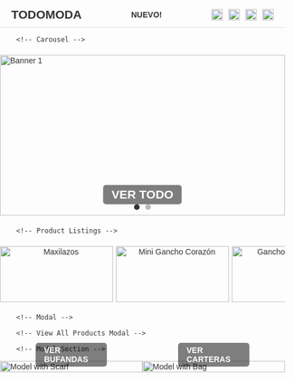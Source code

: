 <html lang="es">
<head>
    <meta charset="UTF-8">
    <meta name="viewport" content="width=device-width, initial-scale=1.0">
    <title>TodoModa - Tienda Online</title>
    <style>
        body {
            font-family: Arial, sans-serif;
            margin: 0;
            padding: 0;
            color: #333;
        }
        .container {
            width: 100%;
            margin: 0;
            padding: 20px 0;
        }
        /* Header */
        .header {
            display: flex;
            justify-content: space-between;
            align-items: center;
            padding: 10px 20px;
            border-bottom: 1px solid #ddd;
            width: 100%;
            box-sizing: border-box;
        }
        .header .logo {
            font-size: 1.5em;
            font-weight: bold;
        }
        .header nav ul {
            list-style: none;
            display: flex;
            gap: 20px;
            margin: 0;
            padding: 0;
        }
        .header nav ul li a {
            text-decoration: none;
            color: #333;
            font-weight: bold;
        }
        .header .icons {
            display: flex;
            gap: 10px;
        }
        .header .icons img {
            width: 20px;
            height: 20px;
        }
        /* Carousel */
        .carousel {
            position: relative;
            width: 100%;
            overflow: hidden;
            margin: 20px 0;
        }
        .carousel .slides {
            display: flex;
            transition: transform 0.5s ease-in-out;
        }
        .carousel .slide-container {
            width: 100%;
            aspect-ratio: 16 / 9;
            position: relative;
            flex-shrink: 0;
        }
        .carousel .slides img {
            width: 100%;
            height: 100%;
            object-fit: cover;
            position: absolute;
            top: 0;
            left: 0;
        }
        .carousel .banner-text {
            position: absolute;
            bottom: 20px;
            left: 50%;
            transform: translateX(-50%);
            font-size: 1.5em;
            font-weight: bold;
            color: #fff;
            background: rgba(0, 0, 0, 0.5);
            padding: 5px 15px;
            border-radius: 5px;
            cursor: pointer;
        }
        .carousel .banner-text:hover {
            background: rgba(0, 0, 0, 0.7);
        }
        .carousel .dots {
            position: absolute;
            bottom: 10px;
            left: 50%;
            transform: translateX(-50%);
            display: flex;
            gap: 10px;
        }
        .carousel .dots span {
            width: 10px;
            height: 10px;
            background-color: #bbb;
            border-radius: 50%;
            cursor: pointer;
        }
        .carousel .dots span.active {
            background-color: #333;
        }
        /* Products */
        .products {
            display: flex;
            flex-direction: row;
            overflow-x: auto;
            margin: 20px 0;
            padding: 0 20px;
            width: 100%;
            box-sizing: border-box;
            gap: 5px;
            scroll-snap-type: x mandatory;
            scrollbar-width: thin;
            scrollbar-color: #bbb #f1f1f1;
        }
        .products::-webkit-scrollbar {
            height: 8px;
        }
        .products::-webkit-scrollbar-track {
            background: #f1f1f1;
        }
        .products::-webkit-scrollbar-thumb {
            background: #bbb;
            border-radius: 4px;
        }
        .product {
            width: 200px;
            min-width: 200px;
            text-align: center;
            cursor: pointer;
            transition: transform 0.2s;
            position: relative;
            scroll-snap-align: start;
        }
        .product:hover {
            transform: scale(1.05);
        }
        .product img {
            width: 100%;
            height: auto;
            border-radius: 0;
        }
        .product p {
            margin: 5px 0;
        }
        .product .price {
            font-weight: bold;
        }
        .product .add-to-cart {
            position: absolute;
            top: 50%;
            left: 50%;
            transform: translate(-50%, 80px);
            background: rgba(51, 51, 51, 0.8);
            color: #fff;
            border: none;
            padding: 10px 20px;
            border-radius: 5px;
            cursor: pointer;
            opacity: 0;
            transition: opacity 0.3s ease, transform 0.3s ease;
            font-size: 0.9em;
            width: 90%;
        }
        .product:hover .add-to-cart {
            opacity: 1;
            transform: translate(-50%, -50%);
        }
        .product .add-to-cart:hover {
            background: #555;
        }
        /* Modal */
        .modal {
            display: none;
            position: fixed;
            top: 0;
            left: 0;
            width: 100%;
            height: 100%;
            background: rgba(0, 0, 0, 0.5);
            z-index: 1000;
            justify-content: center;
            align-items: center;
        }
        .modal-content {
            background: #fff;
            padding: 20px;
            border-radius: 5px;
            max-width: 400px;
            width: 90%;
            text-align: center;
            position: relative;
        }
        .modal-content img {
            width: 100%;
            height: auto;
            border-radius: 5px;
            margin-bottom: 15px;
        }
        .modal-content h3 {
            margin: 0 0 10px;
            font-size: 1.2em;
        }
        .modal-content .description {
            margin: 10px 0;
            font-size: 0.9em;
            color: #555;
        }
        .modal-content .rating {
            margin: 10px 0;
            color: #f1c40f;
        }
        .modal-content .price {
            font-weight: bold;
            margin: 10px 0;
        }
        .modal-content .color-palette {
            display: flex;
            gap: 10px;
            justify-content: center;
            flex-wrap: wrap;
            margin: 10px 0;
        }
        .modal-content .color-circle {
            width: 30px;
            height: 30px;
            border-radius: 50%;
            border: 1px solid #ddd;
            cursor: pointer;
            transition: transform 0.2s;
        }
        .modal-content .color-circle.selected {
            transform: scale(1.2);
            border: 2px solid #333;
        }
        .modal-content .quantity {
            display: flex;
            align-items: center;
            justify-content: center;
            gap: 10px;
            margin: 10px 0;
        }
        .modal-content .quantity-btn {
            background: #333;
            color: #fff;
            border: none;
            width: 30px;
            height: 30px;
            border-radius: 50%;
            cursor: pointer;
            font-size: 1.2em;
        }
        .modal-content .quantity-btn:hover {
            background: #555;
        }
        .modal-content .quantity-input {
            width: 40px;
            text-align: center;
            border: 1px solid #ddd;
            border-radius: 3px;
        }
        .modal-content .btn-add-cart {
            background: #333;
            color: #fff;
            border: none;
            padding: 10px;
            border-radius: 5px;
            cursor: pointer;
            width: 100%;
            margin-top: 10px;
        }
        .modal-content .btn-add-cart:hover {
            background: #555;
        }
        .modal-content .close-btn {
            position: absolute;
            top: 10px;
            right: 10px;
            font-size: 1.2em;
            cursor: pointer;
            color: #333;
        }
        /* View All Products Modal */
        .view-all-modal {
            display: none;
            position: fixed;
            top: 0;
            left: 0;
            width: 100%;
            height: 100%;
            background: rgba(0, 0, 0, 0.5);
            z-index: 1000;
            justify-content: center;
            align-items: center;
            overflow-y: auto;
        }
        .view-all-modal-content {
            background: #fff;
            padding: 20px;
            border-radius: 5px;
            max-width: 90%;
            width: 100%;
            max-height: 90vh;
            overflow-y: auto;
            position: relative;
            box-sizing: border-box;
        }
        .view-all-modal-content h2 {
            margin: 0 0 20px;
            font-size: 1.5em;
            text-align: center;
        }
        .search-container {
            margin: 10px 0;
            text-align: center;
        }
        .search-input {
            width: 80%;
            max-width: 400px;
            padding: 8px;
            border: 1px solid #ddd;
            border-radius: 5px;
            font-size: 1em;
        }
        .search-input:focus {
            outline: none;
            border-color: #333;
        }
        .view-all-products {
            display: grid;
            grid-template-columns: repeat(auto-fill, minmax(200px, 1fr));
            gap: 20px;
            padding: 0 10px;
        }
        .view-all-products .product {
            width: 100%;
            min-width: unset;
        }
        .view-all-modal-content .close-btn {
            position: absolute;
            top: 10px;
            right: 10px;
            font-size: 1.2em;
            cursor: pointer;
            color: #333;
        }
        /* Model Section */
        .model-section {
            display: flex;
            justify-content: space-between;
            margin: 0;
            gap: 0;
            width: 100%;
        }
        .model-section .model-item {
            position: relative;
            width: 50%;
            padding: 0;
        }
        .model-section .model-item img {
            width: 100%;
            height: auto;
            display: block;
        }
        .model-section .model-item p {
            position: absolute;
            bottom: 10px;
            left: 50%;
            transform: translateX(-50%);
            color: #fff;
            font-weight: bold;
            background: rgba(0, 0, 0, 0.5);
            padding: 5px 15px;
            border-radius: 5px;
            margin: 0;
        }
        /* Responsive */
        @media (max-width: 768px) {
            .product {
                width: 150px;
                min-width: 150px;
            }
            .product .add-to-cart {
                padding: 8px 15px;
                font-size: 0.8em;
            }
            .view-all-products {
                grid-template-columns: repeat(auto-fill, minmax(150px, 1fr));
            }
            .search-input {
                width: 90%;
            }
        }
        @media (max-width: 480px) {
            .product {
                width: 120px;
                min-width: 120px;
            }
            .product p {
                font-size: 0.9em;
            }
            .product .add-to-cart {
                padding: 6px 10px;
                font-size: 0.7em;
            }
            .view-all-products {
                grid-template-columns: repeat(auto-fill, minmax(120px, 1fr));
            }
            .search-input {
                width: 95%;
            }
        }
    </style>
</head>
<body>
    <div class="container">
        <!-- Header -->
        <div class="header">
            <div class="logo">TODOMODA</div>
            <nav>
                <ul>
                    <li><a href="#">NUEVO!</a></li>
                </ul>
            </nav>
            <div class="icons">
                <img src="https://via.placeholder.com/20x20?text=Search" alt="Search">
                <img src="https://via.placeholder.com/20x20?text=User" alt="User">
                <img src="https://via.placeholder.com/20x20?text=Heart" alt="Wishlist">
                <img src="https://via.placeholder.com/20x20?text=Cart" alt="Cart">
            </div>
        </div>

        <!-- Carousel -->
<div class="carousel">
            <div class="slides">
                <div class="slide-container">
                    <img src="https://pe.todomoda.com/media/wysiwyg/TM_DISNEY_STITCH_-_BANNERS_Desk_new_1.jpg" alt="Banner 1">
                </div>
                <div class="slide-container">
                    <img src="https://lh3.googleusercontent.com/gps-cs/AIky0YUd2bofobsLtUl3qONXRSiTNou1a9W74yTaVYEr6h64PAuOOqQ-g_w6Ifs8arhOVjWboOrUFEcEDZlmtSBZkgS1YjEnSIw1f3w4IZRdMBwxibVChvNz2c93C78bOxNsx68MuBmN-4iYNCg=w2000-h2000-p-k-no" alt="Banner 2">
                </div>
            </div>
            <div class="banner-text" id="viewAllBtn">VER TODO</div>
            <div class="dots">
                <span class="active"></span>
                <span></span>
            </div>
        </div>

        <!-- Product Listings -->
<div class="products">
            <!-- Categoría 1: Pilsen -->
            <div class="product" data-id="1" data-colors='[{"color": "#ffeb3b", "title": "Amarillo"}, {"color": "#d32f2f", "title": "Rojo"}, {"color": "#e1bee7", "title": "Lila"}, {"color": "#145a32", "title": "Verde"}, {"color": "#d6eaf8", "title": "Celeste"}]' data-rating="⭐⭐⭐⭐☆ (4.2)" data-description="Maxilazos coloridos, perfectos para cualquier peinado.">
                <img alt="Maxilazos" src="https://lh3.googleusercontent.com/gps-cs/AIky0YXdnjCFtJm5EhEvClhpsqjsYwwH2Xdqql3H45tWmgLdhiRX--KLwloCAl85SxTImNaOYYbS1MOrlGYrDwH31YoIyFBBn7KapQIKbAHVfoyNmbRBjjgmF0_SefXWn6udgSSaO19kdNtmnQBd=w2000-h2000-p-k-no"/>
                <p>Maxilazos - 5 Colores</p>
                <p class="price">S/ 7.00</p>
                <button class="add-to-cart" data-id="1">Agregar al carrito</button>
            </div>
            <div class="product" data-id="2" data-colors='[{"color": "#17202a", "title": "Negro"}, {"color": "#fff9c4", "title": "Crema"}, {"color": "#fdebd0", "title": "Piel"}, {"color": "#fdfefe", "title": "Crema"}]' data-rating="⭐⭐⭐☆☆ (3.2)" data-description="Ganchos en forma de corazón, ideales para looks delicados.">
                <img alt="Mini Gancho Corazón" src="https://lh3.googleusercontent.com/gps-cs/AIky0YUd2bofobsLtUl3qONXRSiTNou1a9W74yTaVYEr6h64PAuOOqQ-g_w6Ifs8arhOVjWboOrUFEcEDZlmtSBZkgS1YjEnSIw1f3w4IZRdMBwxibVChvNz2c93C78bOxNsx68MuBmN-4iYNCg=w2000-h2000-p-k-no"/>
                <p>Mini Gancho Corazón</p>
                <p class="price">S/ 2.50</p>
                <button class="add-to-cart" data-id="2">Agregar al carrito</button>
            </div>
            <div class="product" data-id="3" data-colors='[{"color": "#FFFFFF", "title": "Blanco"}, {"color": "#FF0000", "title": "Rojo"}, {"color": "#008000", "title": "Verde"}]' data-rating="⭐⭐⭐⭐⭐ (5.0)" data-description="Ganchos temáticos navideños para un estilo festivo.">
                <img alt="Ganchos Navideños" src="https://lh3.googleusercontent.com/gps-cs/AIky0YV8A_P0YjCC6AIfC2B6HFvCKobK0UJZjVWMnzr6lfYPVXUk0gsszvJXojCK_ycIVH0cOD1-Qw3ICj1Bi9eLIf2TH0ZFaL14TuisJOWESznCPwqs2AAn_lgVOo2yGLhrKuG1yjgsGrWPIZ0k=w2000-h2000-p-k-no"/>
                <p>Ganchos Navideños</p>
                <p class="price">S/ 4.00</p>
                <button class="add-to-cart" data-id="3">Agregar al carrito</button>
            </div>
            <div class="product" data-id="4" data-colors='[{"color": "#FFD700", "title": "Amarillo"}]' data-rating="⭐⭐⭐⭐☆ (4.0)" data-description="Ganchos hawaianos vibrantes para un look tropical.">
                <img alt="Gancho Hawaiano" src="https://lh3.googleusercontent.com/gps-cs/AIky0YVaD4OrbInMGPZXKiKtKplaYEn2Ck-9KCl8p9FJbJIXPMWFCDw9Dd5lrbO-8FfXeJZKvIEr-K5UpFwrCnofwtR30imdZTojz2gxrHqZLSM3qody1gDhWdXAm_C4le7hQ4zKL3imga1TIh_j=w2000-h2000-p-k-no"/>
                <p>Gancho Hawaiano</p>
                <p class="price">S/ 5.00</p>
                <button class="add-to-cart" data-id="4">Agregar al carrito</button>
            </div>
            <div class="product" data-id="5" data-colors='[{"color": "#5dade2", "title": "Celeste"}, {"color": "#ebf5fb", "title": "Agua"}, {"color": "#FFFFFF", "title": "Blanco"}]' data-rating="⭐⭐⭐⭐☆ (4.0)" data-description="Ganchos acrílicos elegantes en tonos celestes.">
                <img alt="Ganchos Acrílicos Color Celeste" src="https://lh3.googleusercontent.com/gps-cs/AIky0YXULCa-2ZSbLgwDDlphVpkyxIs_jH2pp8AIHp25rY65c3VTGPdLnesGcrtuCiDtLbovSHvwiSUpzfQiwyle1UmqeO6d0OEvhBLqp_6k4YBo2QzMGd9aduXbKMXqGVHIB0FKSWvBYE1FNgj_=w2000-h2000-p-k-no"/>
                <p>Ganchos Acrílicos Color Celeste</p>
                <p class="price">S/ 5.00</p>
                <button class="add-to-cart" data-id="5">Agregar al carrito</button>
            </div>
            <div class="product" data-id="6" data-colors='[{"color": "#8d6e63", "title": "Marrón"}, {"color": "#fef9e7", "title": "Crema"}]' data-rating="⭐⭐⭐☆☆ (3.1)" data-description="Ganchos clásicos para un estilo minimalista.">
                <img alt="Ganchos" src="https://lh3.googleusercontent.com/gps-cs/AIky0YUepENF6loS0sqfXxEEZlTcAEQ7R-6iS6rmphnT9YjPc9whL2WIk8tCzVNnHDeaj6AaV3e6-k4yeUx9j6nSHq-l2Tc_t0dGMQLhBQrbdREDnxR65_tbipCAL3NCKmRQYWk5geU5V_jn3EiW=w2000-h2000-p-k-no"/>
                <p>Ganchos</p>
                <p class="price">S/ 4.50</p>
                <button class="add-to-cart" data-id="6">Agregar al carrito</button>
            </div>
            <div class="product" data-id="7" data-colors='[]' data-rating="⭐⭐⭐⭐☆ (4.1)" data-description="Ganchos en forma de flor con diseño inspirado en el sol.">
                <img alt="Ganchos Torna Sol en forma de Flor" src="https://lh3.googleusercontent.com/gps-cs/AIky0YX2NRiy9kc9B9F5EY9kAoTjy699I8L7qzIaAFyN6ktzntZDbknG5_v1B6_JgD_hJDZQ7pAonmz2ynxpJqX4tYXVpt2EJISwaxV7Vd5er2HXevBcfzH_2KoEuxffPMG6wVLrMxkXZaJcUGxc=w2000-h2000-p-k-no"/>
                <p>Ganchos Torna Sol en forma de Flor</p>
                <p class="price">S/ 6.00</p>
                <button class="add-to-cart" data-id="7">Agregar al carrito</button>
            </div>
            <div class="product" data-id="8" data-colors='[{"color": "#FFFF66", "title": "Amarillo"}, {"color": "#CCFF00", "title": "Verde"}, {"color": "#FF8C00", "title": "Anaranjado"}]' data-rating="⭐⭐⭐☆☆ (3.5)" data-description="Ganchos kawai con diseño floral, ideales para niños.">
                <img alt="Ganchos Kawai en forma de Flor" src="https://lh3.googleusercontent.com/gps-cs/AIky0YXzdeSiF8Ekcd_sbWEkePfXIFlDCt8BeIvwjgW0_jHy1u9d3KWkRPGKY0IPp8ADAmGFn46hFm8U5vXqhoZ738QBNnwuwb-UXng4k1wKXRwyarfw7ST9PYntIH_SA_XEF0lDF6STVaLz16z2=w2000-h2000-p-k-no"/>
                <p>Ganchos Kawai en forma de Flor</p>
                <p class="price">S/ 4.50</p>
                <button class="add-to-cart" data-id="8">Agregar al carrito</button>
            </div>
            <div class="product" data-id="9" data-colors='[{"color": "#FFB347", "title": "Melón"}, {"color": "#FFD700", "title": "Amarillo"}]' data-rating="⭐⭐⭐⭐☆ (4.0)" data-description="Ganchos florales en tonos cálidos para un look vibrante.">
                <img alt="Ganchos de Flores" src="https://lh3.googleusercontent.com/gps-cs/AIky0YUem5vYUL5I1PM57jknLifOO7yf5kSVMtMghU4lP6w0ZMUkV2L9UYoqFLTR_8PcGATvSRKyf0IVg5IYHBQzc5_aND9V8BvtQS47MAT--YXhLlrk645yFo2vaWRADuVRrnbiL5rs4ubhXvU=w2000-h2000-p-k-no"/>
                <p>Ganchos de Flores</p>
                <p class="price">S/ 5.00</p>
                <button class="add-to-cart" data-id="9">Agregar al carrito</button>
            </div>
            <!-- Categoría 2: Cristal -->
            <div class="product" data-id="14" data-colors='[]' data-rating="⭐⭐⭐⭐☆ (4.0)" data-description="Mini ganchitos florales para destacar tu peinado.">
                <img alt="Par de mini ganchitos en forma de flor" src="https://lh3.googleusercontent.com/gps-cs/AIky0YVcDqGO_EKNry0Eb-BkdsNH0V0lOhwW7AM5WEqFv7Gh9RNq0Vs2UjkmI2yY0CGgt5haYI5RgwRDHv-LMBqc5bvmX245QMyriwIoyJyniPQH9cJJ9iCC2fC8hY06M9BU9nAd6NhCLGVGCC34N=w2000-h2000-p-k-no"/>
                <p>Par de mini ganchitos en forma de flor</p>
                <p class="price">S/ 3.00</p>
                <button class="add-to-cart" data-id="14">Agregar al carrito</button>
            </div>
            <div class="product" data-id="15" data-colors='[]' data-rating="⭐⭐⭐☆☆ (3.5)" data-description="Ganchitos en forma de mariposa, perfectos para peinados infantiles.">
                <img alt="Mini ganchitos en forma de mariposa" src="https://lh3.googleusercontent.com/gps-cs/AIky0YW1eFtqiwT_PM-xOZndQzQz2iVogh-XQVJclLEtgsh0i5wUGm9NvOCot9LJLfDmZE58abznArTin0EgjEMw3HuKeK9_9hoODK0kla3nM-GYGSvA8_xXCBmu_qiSuoHzgpSaO_2EtqXLAjnCs34l=w2000-h2000-p-k-no"/>
                <p>Mini ganchitos en forma de mariposa</p>
                <p class="price">S/ 2.00</p>
                <button class="add-to-cart" data-id="15">Agregar al carrito</button>
            </div>
            <div class="product" data-id="16" data-colors='[]' data-rating="⭐⭐⭐☆☆ (3.3)" data-description="Mini ganchitos versátiles para cualquier ocasión.">
                <img alt="Mini ganchitos" src="https://lh3.googleusercontent.com/gps-cs/AIky0YUgnWieVRURnUHds0U4E5FROmRmvztpc0ynONqB5wFO-tvCmbrBn0-E971IAl2YG7r7cobC9Hx-g0AbDpTP71ukEEb6n20lHQz-aPBoI5xDWtVwABfSJFIbqdRT6_YJzOT7x8uhaX-KBSLE=w2000-h2000-p-k-no"/>
                <p>Mini ganchitos</p>
                <p class="price">S/ 1.50</p>
                <button class="add-to-cart" data-id="16">Agregar al carrito</button>
            </div>
            <div class="product" data-id="17" data-colors='[{"color": "#FFC0CB", "title": "Rosa Pastel"}, {"color": "#FFD700", "title": "Amarillo"}, {"color": "#00BFFF", "title": "Azul"}, {"color": "#FF4500", "title": "Naranja"}, {"color": "#008000", "title": "Verde"}]' data-rating="⭐⭐⭐⭐☆ (4.0)" data-description="Ligas en colores pasteles y fuertes, ideales para cualquier estilo.">
                <img alt="Ligas colores pasteles y fuertes" src="https://lh3.googleusercontent.com/gps-cs/AIky0YVwhLWhfaBVh3ChmdRjktxd6WCi7W6fTmz2_7TvWPHTT_-3tX1zci-DGspLNMmn3SpAYgh9RN5G_lHRBehTbWzF16lZ9CNiBbjgj5-EVSXMU3aVjCsYaPQ5Maahznx9Fi79zzSnwLxM_nkC=w2000-h2000-p-k-no"/>
                <p>Ligas colores pasteles y fuertes</p>
                <p class="price">S/ 1.00</p>
                <button class="add-to-cart" data-id="17">Agregar al carrito</button>
            </div>
            <div class="product" data-id="18" data-colors='[{"color": "#000000", "title": "Negro"}]' data-rating="⭐⭐⭐☆☆ (3.3)" data-description="Colets negros clásicos y resistentes.">
                <img alt="Colets negros" src="https://lh3.googleusercontent.com/gps-cs/AIky0YWE3Z0a1qVkSdmBI9RQzayKeT8bgvXn5RTJNXmMJjHG9uzg5VUrwt4-PKEq6AdcYPITi3LkJvKtdxDXq6PucsAOpzZGm2J8QGEYCR4Ff59f3YXXaKQ_Ww8lgm4vOYlRuyCNXxPuyWPFWf23=w2000-h2000-p-k-no"/>
                <p>Colets negros</p>
                <p class="price">S/ 1.00</p>
                <button class="add-to-cart" data-id="18">Agregar al carrito</button>
            </div>
            <div class="product" data-id="19" data-colors='[{"color": "#FFB6C1", "title": "Rosa Pastel"}, {"color": "#87CEFA", "title": "Azul Pastel"}, {"color": "#98FB98", "title": "Verde Pastel"}]' data-rating="⭐⭐⭐☆☆ (3.4)" data-description="Colets en tonos pasteles para un look suave y elegante.">
                <img alt="Colets colores pasteles" src="https://lh3.googleusercontent.com/gps-cs/AIky0YVVXgYaHEulEuraO7tX6LShXlnoogs6cvwc7jryv8vOVwEt2wCEPWyj0ihUEHTjGMKv0HpL3uglAD96vZsANfdnMrLB4hRI1quw3OaPX-ewOFjUY9eF2ggyG4sMZLcBfJ8amsKoKsAgOXPG=w2000-h2000-p-k-no"/>
                <p>Colets colores pasteles</p>
                <p class="price">S/ 1.00</p>
                <button class="add-to-cart" data-id="19">Agregar al carrito</button>
            </div>
        </div>

        <!-- Modal -->
 <div class="modal" id="colorModal" role="dialog" aria-labelledby="modalTitle" aria-hidden="true">
            <div class="modal-content">
                <span class="close-btn" aria-label="Cerrar modal">×</span>
                <img id="modalImage" alt="" src="">
                <h3 id="modalTitle"></h3>
                <p class="description" id="modalDescription"></p>
                <div class="rating" id="modalRating"></div>
                <p class="price" id="modalPrice"></p>
                <div class="color-palette" id="modalColors"></div>
                <div class="quantity">
                    <button class="quantity-btn" id="decreaseQty" aria-label="Disminuir cantidad">−</button>
                    <input type="number" class="quantity-input" id="quantityInput" value="1" min="1" aria-label="Cantidad">
                    <button class="quantity-btn" id="increaseQty" aria-label="Aumentar cantidad">+</button>
                </div>
                <button class="btn-add-cart" id="modalAddCart">Agregar al carrito</button>
            </div>
        </div>

        <!-- View All Products Modal -->
<div class="view-all-modal" id="viewAllModal" role="dialog" aria-labelledby="viewAllModalTitle" aria-hidden="true">
            <div class="view-all-modal-content">
                <span class="close-btn" aria-label="Cerrar modal">×</span>
                <h2 id="viewAllModalTitle">Todos los Productos</h2>
                <div class="search-container">
                    <input type="text" class="search-input" id="productSearch" placeholder="Buscar productos..." aria-label="Buscar productos">
                </div>
                <div class="view-all-products" id="viewAllProducts"></div>
            </div>
        </div>

        <!-- Model Section -->
 <div class="model-section">
            <div class="model-item">
                <img src="https://lh3.googleusercontent.com/gps-cs/AIky0YV8A_P0YjCC6AIfC2B6HFvCKobK0UJZjVWMnzr6lfYPVXUk0gsszvJXojCK_ycIVH0cOD1-Qw3ICj1Bi9eLIf2TH0ZFaL14TuisJOWESznCPwqs2AAn_lgVOo2yGLhrKuG1yjgsGrWPIZ0k=w2000-h2000-p-k-no" alt="Model with Scarf">
                <p>VER BUFANDAS</p>
            </div>
            <div class="model-item">
                <img src="https://lh3.googleusercontent.com/gps-cs/AIky0YXULCa-2ZSbLgwDDlphVpkyxIs_jH2pp8AIHp25rY65c3VTGPdLnesGcrtuCiDtLbovSHvwiSUpzfQiwyle1UmqeO6d0OEvhBLqp_6k4YBo2QzMGd9aduXbKMXqGVHIB0FKSWvBYE1FNgj_=w2000-h2000-p-k-no" alt="Model with Bag">
                <p>VER CARTERAS</p>
            </div>
        </div>
    </div>

<script>
        // Carousel functionality
        const slides = document.querySelector('.carousel .slides');
        const dots = document.querySelectorAll('.carousel .dots span');
        let currentIndex = 0;

        function showSlide(index) {
            slides.style.transform = `translateX(-${index * 100}%)`;
            dots.forEach((dot, i) => {
                dot.classList.toggle('active', i === index);
            });
        }

        dots.forEach((dot, i) => {
            dot.addEventListener('click', () => {
                currentIndex = i;
                showSlide(currentIndex);
            });
        });

        setInterval(() => {
            currentIndex = (currentIndex + 1) % dots.length;
            showSlide(currentIndex);
        }, 5000);

        // Modal functionality
        const modal = document.getElementById('colorModal');
        const modalImage = document.getElementById('modalImage');
        const modalTitle = document.getElementById('modalTitle');
        const modalDescription = document.getElementById('modalDescription');
        const modalRating = document.getElementById('modalRating');
        const modalPrice = document.getElementById('modalPrice');
        const modalColors = document.getElementById('modalColors');
        const modalAddCart = document.getElementById('modalAddCart');
        const decreaseQty = document.getElementById('decreaseQty');
        const increaseQty = document.getElementById('increaseQty');
        const quantityInput = document.getElementById('quantityInput');
        const closeBtn = document.querySelector('.modal .close-btn');
        const products = document.querySelectorAll('.product');

        let selectedColor = null;

        function openProductModal(product) {
            const id = product.getAttribute('data-id');
            const name = product.querySelector('p').textContent;
            const price = product.querySelector('.price').textContent;
            const image = product.querySelector('img').src;
            const alt = product.querySelector('img').alt;
            const colors = JSON.parse(product.getAttribute('data-colors') || '[]');
            const rating = product.getAttribute('data-rating');
            const description = product.getAttribute('data-description');

            modalImage.src = image;
            modalImage.alt = alt;
            modalTitle.textContent = name;
            modalDescription.textContent = description;
            modalRating.textContent = rating;
            modalPrice.textContent = price;
            modalAddCart.setAttribute('data-id', id);
            modalAddCart.setAttribute('data-name', name);
            modalAddCart.setAttribute('data-price', price.replace('S/ ', ''));

            modalColors.innerHTML = colors.map(color => 
                `<span class="color-circle" style="background-color: ${color.color};" title="${color.title}" data-color="${color.color}"></span>`
            ).join('');

            quantityInput.value = 1;
            selectedColor = null;
            modalColors.querySelectorAll('.color-circle').forEach(circle => {
                circle.classList.remove('selected');
                circle.addEventListener('click', () => {
                    modalColors.querySelectorAll('.color-circle').forEach(c => c.classList.remove('selected'));
                    circle.classList.add('selected');
                    selectedColor = circle.getAttribute('data-color');
                });
            });

            modal.style.display = 'flex';
            modal.setAttribute('aria-hidden', 'false');
        }

        products.forEach(product => {
            product.addEventListener('click', (e) => {
                if (e.target.classList.contains('btn-add-cart') || e.target.classList.contains('quantity-btn') || e.target.classList.contains('quantity-input')) return;
                openProductModal(product);
            });
        });

        // Quantity controls
        decreaseQty.addEventListener('click', () => {
            let qty = parseInt(quantityInput.value);
            if (qty > 1) quantityInput.value = qty - 1;
        });

        increaseQty.addEventListener('click', () => {
            let qty = parseInt(quantityInput.value);
            quantityInput.value = qty + 1;
        });

        quantityInput.addEventListener('input', () => {
            if (quantityInput.value < 1) quantityInput.value = 1;
        });

        // Add to cart (placeholder functionality)
        modalAddCart.addEventListener('click', () => {
            const id = modalAddCart.getAttribute('data-id');
            const name = modalAddCart.getAttribute('data-name');
            const price = modalAddCart.getAttribute('data-price');
            const quantity = quantityInput.value;
            alert(`Añadido al carrito: ${name}, Cantidad: ${quantity}, Color: ${selectedColor || 'Ninguno'}, Precio: S/ ${(price * quantity).toFixed(2)}`);
        });

        // Close modal
        closeBtn.addEventListener('click', () => {
            modal.style.display = 'none';
            modal.setAttribute('aria-hidden', 'true');
        });

        modal.addEventListener('click', (e) => {
            if (e.target === modal) {
                modal.style.display = 'none';
                modal.setAttribute('aria-hidden', 'true');
            }
        });

        document.addEventListener('keydown', (e) => {
            if (e.key === 'Escape' && modal.style.display === 'flex') {
                modal.style.display = 'none';
                modal.setAttribute('aria-hidden', 'true');
            }
        });

        // Add to cart button functionality
        document.querySelectorAll('.add-to-cart').forEach(button => {
            button.addEventListener('click', (e) => {
                e.stopPropagation();
                const product = button.closest('.product');
                openProductModal(product);
            });
        });

        // View All Products Modal functionality
        const viewAllModal = document.getElementById('viewAllModal');
        const viewAllBtn = document.getElementById('viewAllBtn');
        const viewAllProductsContainer = document.getElementById('viewAllProducts');
        const viewAllCloseBtn = document.querySelector('.view-all-modal .close-btn');
        const productSearch = document.getElementById('productSearch');

        function updateProductList(searchTerm = '') {
            viewAllProductsContainer.innerHTML = '';
            const filteredProducts = Array.from(products).filter(product => {
                const name = product.querySelector('p').textContent.toLowerCase();
                return name.includes(searchTerm.toLowerCase());
            });

            filteredProducts.forEach(product => {
                const productClone = product.cloneNode(true);
                viewAllProductsContainer.appendChild(productClone);
            });

            viewAllProductsContainer.querySelectorAll('.product').forEach(product => {
                product.addEventListener('click', (e) => {
                    if (e.target.classList.contains('btn-add-cart') || e.target.classList.contains('quantity-btn') || e.target.classList.contains('quantity-input')) return;
                    viewAllModal.style.display = 'none';
                    viewAllModal.setAttribute('aria-hidden', 'true');
                    openProductModal(product);
                });

                product.querySelector('.add-to-cart').addEventListener('click', (e) => {
                    e.stopPropagation();
                    viewAllModal.style.display = 'none';
                    viewAllModal.setAttribute('aria-hidden', 'true');
                    openProductModal(product);
                });
            });
        }

        viewAllBtn.addEventListener('click', () => {
            productSearch.value = '';
            updateProductList();
            viewAllModal.style.display = 'flex';
            viewAllModal.setAttribute('aria-hidden', 'false');
            productSearch.focus();
        });

        productSearch.addEventListener('input', () => {
            updateProductList(productSearch.value);
        });

        viewAllCloseBtn.addEventListener('click', () => {
            viewAllModal.style.display = 'none';
            viewAllModal.setAttribute('aria-hidden', 'true');
        });

        viewAllModal.addEventListener('click', (e) => {
            if (e.target === viewAllModal) {
                viewAllModal.style.display = 'none';
                viewAllModal.setAttribute('aria-hidden', 'true');
            }
        });

        document.addEventListener('keydown', (e) => {
            if (e.key === 'Escape' && viewAllModal.style.display === 'flex') {
                viewAllModal.style.display = 'none';
                viewAllModal.setAttribute('aria-hidden', 'true');
            }
        });
    </script>
</body>
</html>

